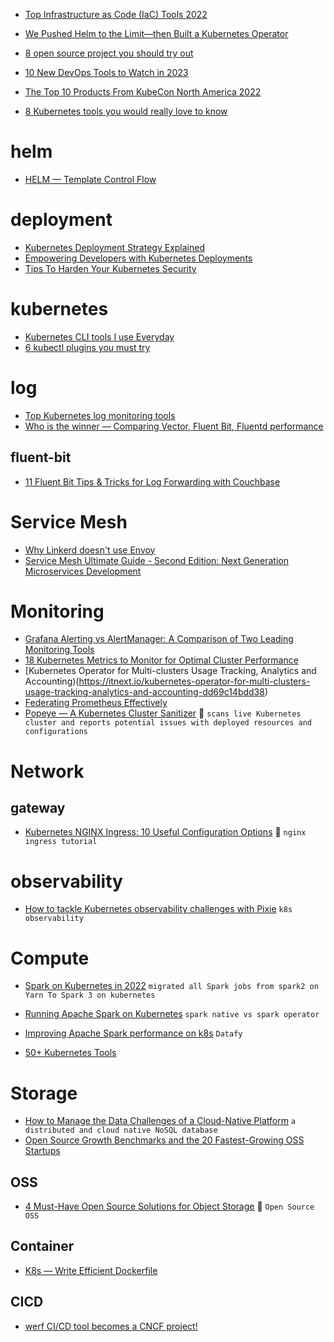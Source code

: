 + [Top Infrastructure as Code (IaC) Tools 2022](https://medium.com/@argonaut.dev/top-infrastructure-as-code-iac-tools-2022-7ce1205c4d0d)
+ [We Pushed Helm to the Limit—then Built a Kubernetes Operator](https://datastax.medium.com/we-pushed-helm-to-the-limit-then-built-a-kubernetes-operator-5136f7c71e91)
+ [8 open source project you should try out](https://medium.com/@itsrakesh/8-best-opensource-projects-you-should-try-out-c0637d3c6ed3)

+ [10 New DevOps Tools to Watch in 2023](https://medium.com/4th-coffee/10-new-devops-tools-to-watch-in-2023-e974dbb1f1bb)
+ [The Top 10 Products From KubeCon North America 2022](https://medium.com/@rphilogene/the-top-10-products-from-kubecon-north-america-2022-a6a8c0902427)
+ [8 Kubernetes tools you would really love to know](https://medium.com/@dekel_malul/8-kubernetes-tools-you-would-really-love-to-know-ac75bfaff24d)

# helm
+ [HELM — Template Control Flow](https://blog.devgenius.io/helm-template-control-flow-5501d3eace7d)
# deployment
+ [Kubernetes Deployment Strategy Explained](https://blog.devgenius.io/kubernetes-deployment-strategy-explained-bf27fea088e1)
+ [Empowering Developers with Kubernetes Deployments](https://faun.pub/empowering-developers-with-kubernetes-deployments-b4b7867349a9)
+ [Tips To Harden Your Kubernetes Security](https://faun.pub/tips-to-harden-your-kubernetes-security-2cd2827f6a23)
# kubernetes
+ [Kubernetes CLI tools I use Everyday](https://guyzsarun.medium.com/kubernetes-cli-tools-i-use-everyday-a7e942f37571)
+ [6 kubectl plugins you must try](https://itnext.io/6-kubectl-plugins-you-must-try-1411dcbcf950)


# log
+ [Top Kubernetes log monitoring tools](https://medium.com/codex/5-top-kubernetes-log-monitoring-tools-d8c0494deb30)
+ [Who is the winner — Comparing Vector, Fluent Bit, Fluentd performance](https://medium.com/ibm-cloud/log-collectors-performance-benchmarking-8c5218a08fea)
## fluent-bit
+ [11 Fluent Bit Tips & Tricks for Log Forwarding with Couchbase](https://blog.couchbase.com/fluent-bit-tips-tricks-log-forwarding-couchbase/)

# Service Mesh

+ [Why Linkerd doesn't use Envoy](https://linkerd.io/2020/12/03/why-linkerd-doesnt-use-envoy/)
+ [Service Mesh Ultimate Guide - Second Edition: Next Generation Microservices Development](https://www.infoq.com/articles/service-mesh-ultimate-guide-2e/)

# Monitoring
+ [Grafana Alerting vs AlertManager: A Comparison of Two Leading Monitoring Tools](https://alexandrev.medium.com/grafana-alerting-vs-alertmanager-a-comparison-of-two-leading-monitoring-tools-5e262446a5f9)
+ [18 Kubernetes Metrics to Monitor for Optimal Cluster Performance](https://medium.com/@bregman.arie/18-kubernetes-metrics-to-monitor-for-optimal-cluster-performance-ca9458869e52)
+ [Kubernetes Operator for Multi-clusters Usage Tracking, Analytics and Accounting)(https://itnext.io/kubernetes-operator-for-multi-clusters-usage-tracking-analytics-and-accounting-dd69c14bdd38)
+ [Federating Prometheus Effectively](https://levelup.gitconnected.com/federating-prometheus-effectively-4ccd51b2767b)
+ [Popeye — A Kubernetes Cluster Sanitizer](https://ajeetraina.medium.com/popeye-a-kubernetes-cluster-sanitizer-1914723eb21d) :poodle: `scans live Kubernetes cluster and reports potential issues with deployed resources and configurations`

# Network
## gateway
+ [Kubernetes NGINX Ingress: 10 Useful Configuration Options](https://loft-sh.medium.com/kubernetes-nginx-ingress-10-useful-configuration-options-919c6086d04c) :baby_chick: `nginx ingress tutorial`

# observability
+ [How to tackle Kubernetes observability challenges with Pixie](https://itnext.io/how-to-tackle-kubernetes-observability-challenges-with-pixie-4c6414ca913) `k8s observability`


# Compute
+ [Spark on Kubernetes in 2022](https://medium.com/@vladimir.prus/spark-on-kubernetes-in-2022-32458999e831) `migrated all Spark jobs from spark2 on Yarn To Spark 3 on kubernetes`
+ [Running Apache Spark on Kubernetes](https://medium.com/empathyco/running-apache-spark-on-kubernetes-2e64c73d0bb2) `spark native vs spark operator`
+ [Improving Apache Spark performance on k8s](https://medium.com/datamindedbe/improving-apache-spark-performance-on-k8s-b879d67c4f95) `Datafy`

+ [50+ Kubernetes Tools](https://medium.com/geekculture/50-kubernetes-tools-6acb01d0a876)

# Storage
+ [How to Manage the Data Challenges of a Cloud-Native Platform](https://medium.com/building-the-open-data-stack/how-to-manage-the-data-challenges-of-a-cloud-native-platform-b819d9902ff2) `a distributed and cloud native NoSQL database`
+ [Open Source Growth Benchmarks and the 20 Fastest-Growing OSS Startups](https://medium.com/runacapital/open-source-growth-benchmarks-and-the-20-fastest-growing-oss-startups-d3556a669fe6)
## OSS
+ [4 Must-Have Open Source Solutions for Object Storage](https://betterprogramming.pub/top-4-open-source-tools-for-object-storage-e43267bcd724) :wine_glass: `Open Source OSS`

## Container
+ [K8s — Write Efficient Dockerfile](https://tonylixu.medium.com/k8s-write-efficient-dockerfile-caf099aa17f4)

## CICD
+ [werf CI/CD tool becomes a CNCF project!](https://medium.com/werf-io/werf-joins-cncf-4767462dd8a6)